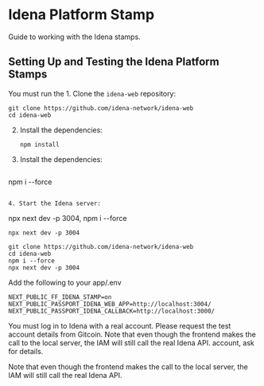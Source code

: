 # Idena Platform Stamp

Guide to working with the Idena stamps.

## Setting Up and Testing the Idena Platform Stamps

You must run the 1. Clone the `idena-web` repository:
   ```
   git clone https://github.com/idena-network/idena-web
cd idena-web
   ```

2. Install the dependencies:
   ```
   npm install
   ```

3. Install the dependencies:
   ```
npm i --force
   ```

4. Start the Idena server:
   ```
npx next dev -p 3004, npm i --force
   ```
   npx next dev -p 3004
   ```

```
git clone https://github.com/idena-network/idena-web
cd idena-web
npm i --force
npx next dev -p 3004
```

Add the following to your app/.env

```
NEXT_PUBLIC_FF_IDENA_STAMP=on
NEXT_PUBLIC_PASSPORT_IDENA_WEB_APP=http://localhost:3004/
NEXT_PUBLIC_PASSPORT_IDENA_CALLBACK=http://localhost:3000/
```

You must log in to Idena with a real account. Please request the test account details from Gitcoin. Note that even though the frontend makes the call to the local server, the IAM will still call the real Idena API.
account, ask for details.

Note that even though the frontend makes the call to the local server, the IAM
will still call the real Idena API.
